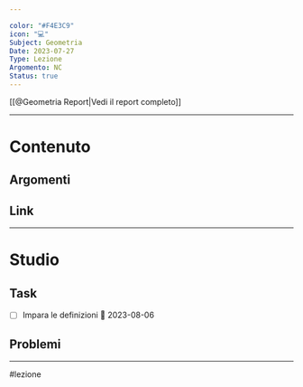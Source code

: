```yaml
---

color: "#F4E3C9"
icon: "💻"
Subject: Geometria
Date: 2023-07-27
Type: Lezione
Argomento: NC
Status: true
---
```

[[@Geometria Report|Vedi il report completo]]

---
# Contenuto
## Argomenti


## Link

---
# Studio
## Task
- [ ] Impara le definizioni 📅 2023-08-06

## Problemi

---
#lezione